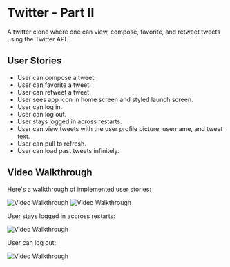 
# Twitter - Part II

A twitter clone where one can view, compose, favorite, and retweet tweets using the Twitter API.

## User Stories

- User can compose a tweet.
- User can favorite a tweet.
- User can retweet a tweet. 
- User sees app icon in home screen and styled launch screen.
- User can log in.
- User can log out.
- User stays logged in across restarts.
- User can view tweets with the user profile picture, username, and tweet text.
- User can pull to refresh.
- User can load past tweets infinitely.


## Video Walkthrough

Here's a walkthrough of implemented user stories:

<img src='http://g.recordit.co/lAo25qeE21.gif' title='Video Walkthrough' width='' alt='Video Walkthrough' />

<img src='http://g.recordit.co/yahgI5pY1c.gif' title='Video Walkthrough' width='' alt='Video Walkthrough' />

User stays logged in accross restarts:

<img src='http://g.recordit.co/p6OpFyjN4C.gif' title='Video Walkthrough' width='' alt='Video Walkthrough' />

User can log out:

<img src='http://g.recordit.co/1R6gbuQQT7.gif' title='Video Walkthrough' width='' alt='Video Walkthrough' />
